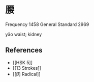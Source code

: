 # 腰
Frequency 1458
General Standard 2969

yāo
waist; kidney

## References
- [[HSK 5]]
- [[13 Strokes]]
- [[肉 Radical]]